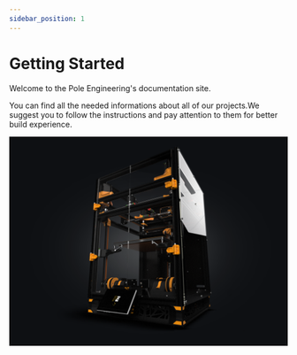 ```yaml
---
sidebar_position: 1
---
```

# Getting Started
  Welcome to the Pole Engineering's documentation site.
 
  You can find all the needed informations about all of our projects.We suggest you to follow the instructions and pay attention to them for better build experience.
  
  ![Printer](../static/img/mainrender.png)


